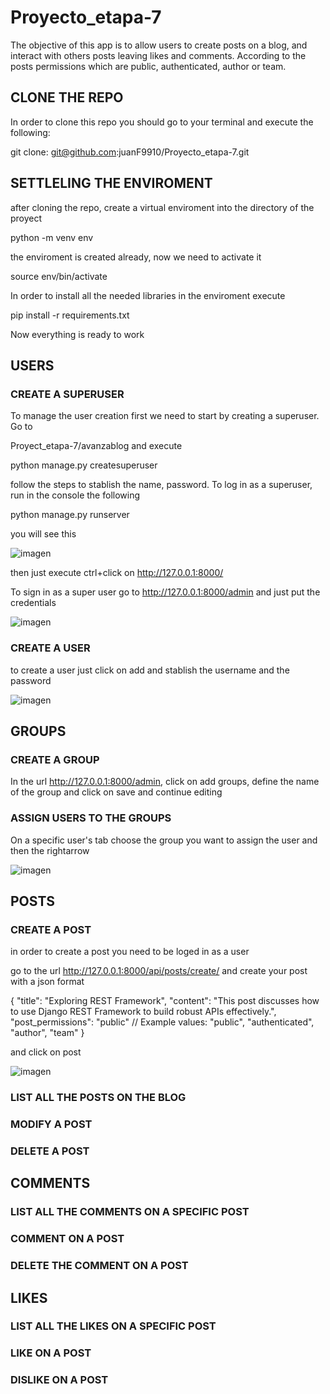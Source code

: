 # Proyecto_etapa-7
The objective of this app is to allow users to create posts on a blog, and interact with others posts leaving likes and comments. According to the posts permissions which are public, authenticated, author or team. 

## CLONE THE REPO
In order to clone this repo you should go to your terminal and execute the following: 

git clone: git@github.com:juanF9910/Proyecto_etapa-7.git

## SETTLELING THE ENVIROMENT

after cloning the repo, create a virtual enviroment into the directory of the proyect

python -m venv env 

the enviroment is created already, now we need to activate it 

source env/bin/activate

In order to install all the needed libraries in the enviroment execute

pip install -r requirements.txt

Now everything is ready to work

## USERS

### CREATE A SUPERUSER

To manage the user creation first we need to start by creating a superuser. Go to

Proyect_etapa-7/avanzablog and execute

python manage.py createsuperuser 

follow the steps to stablish the name, password. To log in as a superuser, run in the console the following

python manage.py runserver 

you will see this


![imagen](https://github.com/user-attachments/assets/22d8eb44-1044-4163-b883-22996d56fa6e)


then just execute ctrl+click on http://127.0.0.1:8000/


To sign in as a super user go to http://127.0.0.1:8000/admin and just put the credentials 

![imagen](https://github.com/user-attachments/assets/38d00ec8-8855-4c3b-8f16-07a61af9a2d1)


### CREATE A USER

to create a user just click on add and stablish the username and the password


![imagen](https://github.com/user-attachments/assets/40b965fa-f8ff-41c5-8ede-495e55eb68a6)


## GROUPS 

### CREATE A GROUP

In the url http://127.0.0.1:8000/admin, click on  add groups, define the name of the group and click on save and continue editing

### ASSIGN USERS TO THE GROUPS 

On a specific user's tab choose the group you want to assign the user and then the rightarrow


![imagen](https://github.com/user-attachments/assets/227d09c6-75b9-4eaf-af1c-5695150817b3)



## POSTS

### CREATE A POST

in order to create a post you need to be loged in as a user

go to the url http://127.0.0.1:8000/api/posts/create/ and create your post with a json format  

{
    "title": "Exploring REST Framework",
    "content": "This post discusses how to use Django REST Framework to build robust APIs effectively.",
    "post_permissions": "public"  // Example values: "public", "authenticated", "author", "team"
}

and click on post

![imagen](https://github.com/user-attachments/assets/e9043d26-ff9e-49fc-a9c3-6b156e9f4522)




### LIST ALL THE POSTS ON THE BLOG 

### MODIFY A POST

### DELETE A POST



## COMMENTS

### LIST ALL THE COMMENTS ON A SPECIFIC POST

### COMMENT ON A POST

### DELETE THE COMMENT ON A POST


## LIKES


### LIST ALL THE LIKES ON A SPECIFIC POST

### LIKE ON A POST

### DISLIKE ON A POST




